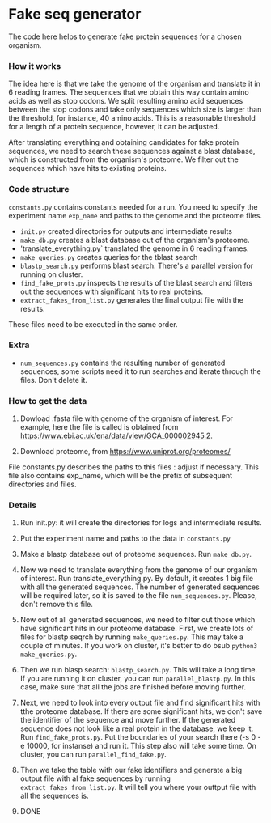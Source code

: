 # Fake seq generator

The code here helps to generate fake protein sequences for a chosen organism.

### How it works

The idea here is that we take the genome of the organism and translate it in 6 reading frames. The sequences that we obtain this way contain amino acids as well as stop codons. We split resulting amino acid sequences between the stop codons and take only sequences which size is larger than the threshold, for instance, 40 amino acids. This is a reasonable threshold for a length of a protein sequence, however, it can be adjusted.

After translating everything and obtaining candidates for fake protein sequences, we need to search these sequences against a blast database, which is constructed from the organism's proteome. We filter out the sequences which have hits to existing proteins.

### Code structure

`constants.py` contains constants needed for a run. You need to specify the experiment name `exp_name` and paths to the genome and the proteome files.

- `init.py` created directories for outputs and intermediate results
- `make_db.py` creates a blast database out of the organism's proteome.
- 'translate_everything.py` translated the genome in 6 reading frames.
- `make_queries.py` creates queries for the tblast search
- `blastp_search.py` performs blast search. There's a parallel version for running on cluster.
- `find_fake_prots.py` inspects the results of the blast search and filters out the sequences with significant hits to real proteins.
- `extract_fakes_from_list.py` generates the final output file with the results.

These files need to be executed in the same order.

### Extra

- `num_sequences.py` contains the resulting number of generated sequences, some scripts need it to run searches and iterate through the files. Don't delete it.
  

### How to get the data

1. Dowload .fasta file with genome of the organism of interest. For example, here the file is called is obtained from https://www.ebi.ac.uk/ena/data/view/GCA_000002945.2.

2. Download proteome, from https://www.uniprot.org/proteomes/

File constants.py describes the paths to this files : adjust if necessary. This file also contains exp_name, which will be the prefix of subsequent directories and files.

### Details
1. Run init.py: it will create the directories for logs and intermediate results.

2. Put the experiment name and paths to the data in `constants.py`

3. Make a blastp database out of proteome sequences. Run `make_db.py`.

4. Now we need to translate everything from the genome of our organism of
interest. Run translate_everything.py. By default, it creates 1 big file with
all the generated sequences. The number of generated sequences will be required later, so it is saved to the file `num_sequences.py`. Please, don't remove this file.

5. Now out of all generated sequences, we need to filter out those which have significant hits in our proteome database. First, we create lots of files for blastp seqrch by running `make_queries.py`. This may take a couple of minutes. If you work on cluster, it's better to do bsub `python3 make_queries.py`.

6. Then we run blasp search: `blastp_search.py`. This will take a long time.
If you are running it on cluster, you can run `parallel_blastp.py`. In this case, make sure that all the jobs are finished before moving further.

7. Next, we need to look into every output file and find significant hits with tthe proteome database. If there are some significant hits, we don't save the identifier of the sequence and move further. If the generated sequence does not look like a real protein in the database, we keep it. Run `find_fake_prots.py`. Put the boundaries of your search there
(-s 0 -e 10000, for instanse) and run it. This step also will take some time. On cluster, you can run `parallel_find_fake.py`.

8. Then we take the table with our fake identifiers and generate a big output
file with al fake sequences by running `extract_fakes_from_list.py`. It will tell you where your outtput file with all the sequences is.

9. DONE

